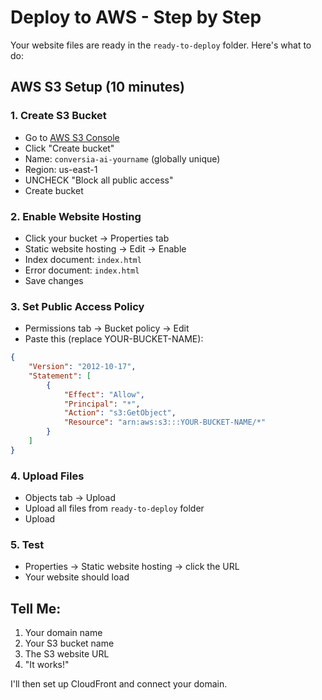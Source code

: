 # Deploy to AWS - Step by Step

Your website files are ready in the `ready-to-deploy` folder. Here's what to do:

## AWS S3 Setup (10 minutes)

### 1. Create S3 Bucket
- Go to [AWS S3 Console](https://s3.console.aws.amazon.com/)
- Click "Create bucket"
- Name: `conversia-ai-yourname` (globally unique)
- Region: us-east-1 
- UNCHECK "Block all public access"
- Create bucket

### 2. Enable Website Hosting
- Click your bucket → Properties tab
- Static website hosting → Edit → Enable
- Index document: `index.html`
- Error document: `index.html` 
- Save changes

### 3. Set Public Access Policy
- Permissions tab → Bucket policy → Edit
- Paste this (replace YOUR-BUCKET-NAME):

```json
{
    "Version": "2012-10-17",
    "Statement": [
        {
            "Effect": "Allow",
            "Principal": "*",
            "Action": "s3:GetObject",
            "Resource": "arn:aws:s3:::YOUR-BUCKET-NAME/*"
        }
    ]
}
```

### 4. Upload Files
- Objects tab → Upload
- Upload all files from `ready-to-deploy` folder
- Upload

### 5. Test
- Properties → Static website hosting → click the URL
- Your website should load

## Tell Me:
1. Your domain name
2. Your S3 bucket name  
3. The S3 website URL
4. "It works!" 

I'll then set up CloudFront and connect your domain.